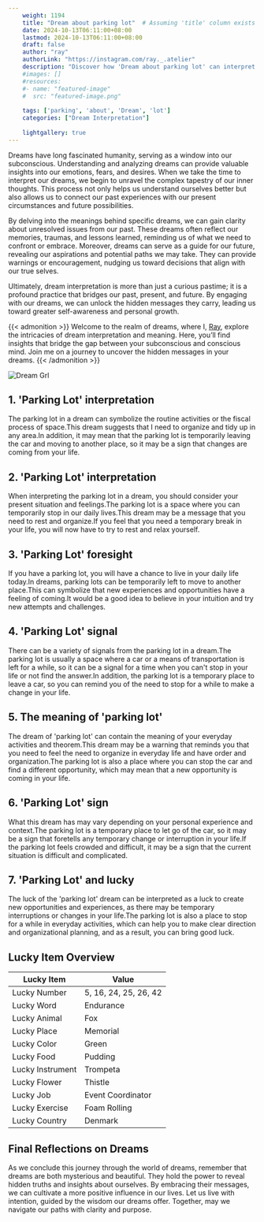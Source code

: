 ```yaml
---
    weight: 1194
    title: "Dream about parking lot"  # Assuming 'title' column exists
    date: 2024-10-13T06:11:00+08:00
    lastmod: 2024-10-13T06:11:00+08:00
    draft: false
    author: "ray"
    authorLink: "https://instagram.com/ray._.atelier"
    description: "Discover how 'Dream about parking lot' can interpret your future and uncover its significant meanings in your life."
    #images: []
    #resources:
    #- name: "featured-image"
    #  src: "featured-image.png"
    
    tags: ['parking', 'about', 'Dream', 'lot']
    categories: ["Dream Interpretation"]
    
    lightgallery: true
---
```

    
Dreams have long fascinated humanity, serving as a window into our subconscious. Understanding and analyzing dreams can provide valuable insights into our emotions, fears, and desires. When we take the time to interpret our dreams, we begin to unravel the complex tapestry of our inner thoughts. This process not only helps us understand ourselves better but also allows us to connect our past experiences with our present circumstances and future possibilities.

By delving into the meanings behind specific dreams, we can gain clarity about unresolved issues from our past. These dreams often reflect our memories, traumas, and lessons learned, reminding us of what we need to confront or embrace. Moreover, dreams can serve as a guide for our future, revealing our aspirations and potential paths we may take. They can provide warnings or encouragement, nudging us toward decisions that align with our true selves.

Ultimately, dream interpretation is more than just a curious pastime; it is a profound practice that bridges our past, present, and future. By engaging with our dreams, we can unlock the hidden messages they carry, leading us toward greater self-awareness and personal growth.

{{< admonition >}}
Welcome to the realm of dreams, where I, [Ray](https://instagram.com/ray._.atelier), explore the intricacies of dream interpretation and meaning. Here, you’ll find insights that bridge the gap between your subconscious and conscious mind. Join me on a journey to uncover the hidden messages in your dreams.
{{< /admonition >}}

![Dream Grl](https://cdn.pixabay.com/photo/2017/11/02/03/35/gothic-2910057_1280.jpg "Dream Grl")

## 1. 'Parking Lot' interpretation
The parking lot in a dream can symbolize the routine activities or the fiscal process of space.This dream suggests that I need to organize and tidy up in any area.In addition, it may mean that the parking lot is temporarily leaving the car and moving to another place, so it may be a sign that changes are coming from your life.

## 2. 'Parking Lot' interpretation
When interpreting the parking lot in a dream, you should consider your present situation and feelings.The parking lot is a space where you can temporarily stop in our daily lives.This dream may be a message that you need to rest and organize.If you feel that you need a temporary break in your life, you will now have to try to rest and relax yourself.

## 3. 'Parking Lot' foresight
If you have a parking lot, you will have a chance to live in your daily life today.In dreams, parking lots can be temporarily left to move to another place.This can symbolize that new experiences and opportunities have a feeling of coming.It would be a good idea to believe in your intuition and try new attempts and challenges.

## 4. 'Parking Lot' signal
There can be a variety of signals from the parking lot in a dream.The parking lot is usually a space where a car or a means of transportation is left for a while, so it can be a signal for a time when you can't stop in your life or not find the answer.In addition, the parking lot is a temporary place to leave a car, so you can remind you of the need to stop for a while to make a change in your life.

## 5. The meaning of 'parking lot'
The dream of 'parking lot' can contain the meaning of your everyday activities and theorem.This dream may be a warning that reminds you that you need to feel the need to organize in everyday life and have order and organization.The parking lot is also a place where you can stop the car and find a different opportunity, which may mean that a new opportunity is coming in your life.

## 6. 'Parking Lot' sign
What this dream has may vary depending on your personal experience and context.The parking lot is a temporary place to let go of the car, so it may be a sign that foretells any temporary change or interruption in your life.If the parking lot feels crowded and difficult, it may be a sign that the current situation is difficult and complicated.

## 7. 'Parking Lot' and lucky
The luck of the 'parking lot' dream can be interpreted as a luck to create new opportunities and experiences, as there may be temporary interruptions or changes in your life.The parking lot is also a place to stop for a while in everyday activities, which can help you to make clear direction and organizational planning, and as a result, you can bring good luck.

## Lucky Item Overview
| Lucky Item          | Value              |
|---------------|--------------------|
| Lucky Number        | 5, 16, 24, 25, 26, 42  |
| Lucky Word          | Endurance |
| Lucky Animal        | Fox |
| Lucky Place         | Memorial     |
| Lucky Color         | Green     |
| Lucky Food          | Pudding      |
| Lucky Instrument    | Trompeta |
| Lucky Flower        | Thistle    |
| Lucky Job           | Event Coordinator       |
| Lucky Exercise      | Foam Rolling  |
| Lucky Country       | Denmark    |


##  Final Reflections on Dreams

As we conclude this journey through the world of dreams, remember that dreams are both mysterious and beautiful. They hold the power to reveal hidden truths and insights about ourselves. By embracing their messages, we can cultivate a more positive influence in our lives. Let us live with intention, guided by the wisdom our dreams offer. Together, may we navigate our paths with clarity and purpose.
